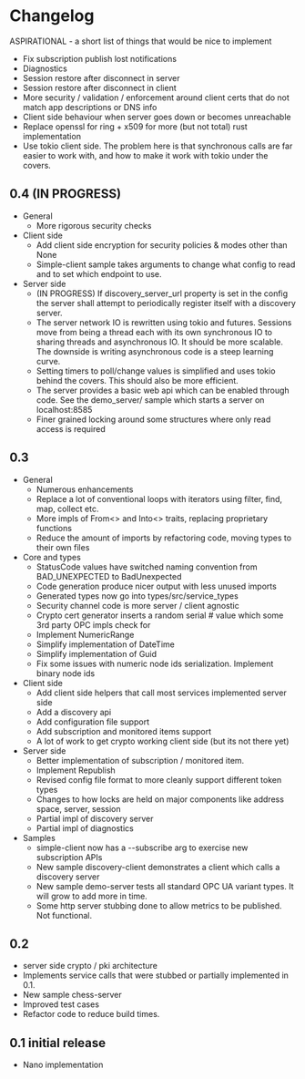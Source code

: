 # Changelog

ASPIRATIONAL - a short list of things that would be nice to implement
  - Fix subscription publish lost notifications
  - Diagnostics
  - Session restore after disconnect in server
  - Session restore after disconnect in client
  - More security / validation / enforcement around client certs that do not match app descriptions or DNS info
  - Client side behaviour when server goes down or becomes unreachable
  - Replace openssl for ring + x509 for more (but not total) rust implementation
   - Use tokio client side. The problem here is that synchronous calls are far easier to work with, and how to make it
    work with tokio under the covers.

## 0.4 (IN PROGRESS)
  - General
    - More rigorous security checks
  - Client side
    - Add client side encryption for security policies & modes other than None
    - Simple-client sample takes arguments to change what config to read and to set which endpoint to use.
  - Server side
    - (IN PROGRESS) If discovery_server_url property is set in the config the server shall attempt to periodically
      register itself with a discovery server.
    - The server network IO is rewritten using tokio and futures. Sessions move from being a thread each with its own
      synchronous IO to sharing threads and asynchronous IO. It should be more scalable. The downside is writing
      asynchronous code is a steep learning curve.
    - Setting timers to poll/change values is simplified and uses tokio behind the covers. This should also be more
      efficient.
    - The server provides a basic web api which can be enabled through code. See the demo_server/ sample which
      starts a server on localhost:8585
    - Finer grained locking around some structures where only read access is required

## 0.3
  - General
    - Numerous enhancements
    - Replace a lot of conventional loops with iterators using filter, find, map, collect etc.
    - More impls of From<> and Into<> traits, replacing proprietary functions
    - Reduce the amount of imports by refactoring code, moving types to their own files
  - Core and types
    - StatusCode values have switched naming convention from BAD_UNEXPECTED to BadUnexpected 
    - Code generation produce nicer output with less unused imports
    - Generated types now go into types/src/service_types
    - Security channel code is more server / client agnostic
    - Crypto cert generator inserts a random serial # value which some 3rd party OPC impls check for
    - Implement NumericRange
    - Simplify implementation of DateTime
    - Simplify implementation of Guid
    - Fix some issues with numeric node ids serialization. Implement binary node ids
  - Client side
    - Add client side helpers that call most services implemented server side
    - Add a discovery api
    - Add configuration file support
    - Add subscription and monitored items support
    - A lot of work to get crypto working client side (but its not there yet)
  - Server side
    - Better implementation of subscription / monitored item.
    - Implement Republish
    - Revised config file format to more cleanly support different token types
    - Changes to how locks are held on major components like address space, server, session
    - Partial impl of discovery server
    - Partial impl of diagnostics 
  - Samples
    - simple-client now has a --subscribe arg to exercise new subscription APIs
    - New sample discovery-client demonstrates a client which calls a discovery server
    - New sample demo-server tests all standard OPC UA variant types. It will grow to add more in time.
    - Some http server stubbing done to allow metrics to be published. Not functional.
  
## 0.2 
  - server side crypto / pki architecture
  - Implements service calls that were stubbed or partially implemented in 0.1.
  - New sample chess-server
  - Improved test cases
  - Refactor code to reduce build times.
  
## 0.1 initial release 
  - Nano implementation

